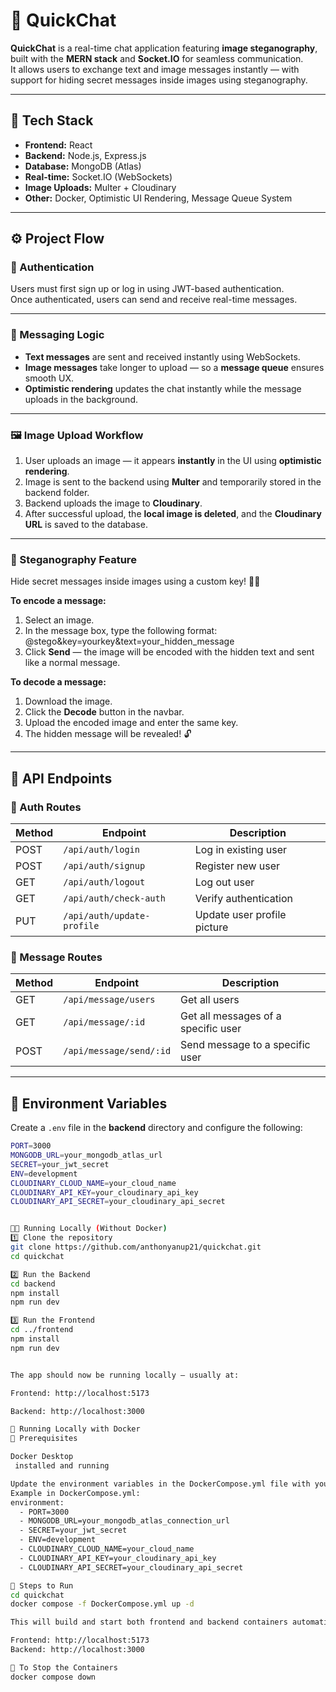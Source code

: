 # 🚀 QuickChat

**QuickChat** is a real-time chat application featuring **image steganography**, built with the **MERN stack** and **Socket.IO** for seamless communication.  
It allows users to exchange text and image messages instantly — with support for hiding secret messages inside images using steganography.

---

## 🧠 Tech Stack

- **Frontend:** React  
- **Backend:** Node.js, Express.js  
- **Database:** MongoDB (Atlas)  
- **Real-time:** Socket.IO (WebSockets)  
- **Image Uploads:** Multer + Cloudinary  
- **Other:** Docker, Optimistic UI Rendering, Message Queue System  

---

## ⚙️ Project Flow

### 🧩 Authentication
Users must first sign up or log in using JWT-based authentication.  
Once authenticated, users can send and receive real-time messages.

---

### 💬 Messaging Logic

- **Text messages** are sent and received instantly using WebSockets.  
- **Image messages** take longer to upload — so a **message queue** ensures smooth UX.  
- **Optimistic rendering** updates the chat instantly while the message uploads in the background.

---

### 🖼️ Image Upload Workflow

1. User uploads an image — it appears **instantly** in the UI using **optimistic rendering**.  
2. Image is sent to the backend using **Multer** and temporarily stored in the backend folder.  
3. Backend uploads the image to **Cloudinary**.  
4. After successful upload, the **local image is deleted**, and the **Cloudinary URL** is saved to the database.  

---

### 🔐 Steganography Feature

Hide secret messages inside images using a custom key! 🕵️‍♂️  

**To encode a message:**

1. Select an image.  
2. In the message box, type the following format:  @stego&key=yourkey&text=your_hidden_message
3. Click **Send** — the image will be encoded with the hidden text and sent like a normal message.

**To decode a message:**

1. Download the image.  
2. Click the **Decode** button in the navbar.  
3. Upload the encoded image and enter the same key.  
4. The hidden message will be revealed! 🔓

---

## 🧾 API Endpoints

### 🔑 Auth Routes

| Method | Endpoint | Description |
|--------|-----------|-------------|
| POST   | `/api/auth/login` | Log in existing user |
| POST   | `/api/auth/signup` | Register new user |
| GET    | `/api/auth/logout` | Log out user |
| GET    | `/api/auth/check-auth` | Verify authentication |
| PUT    | `/api/auth/update-profile` | Update user profile picture |

### 💬 Message Routes

| Method | Endpoint | Description |
|--------|-----------|-------------|
| GET    | `/api/message/users` | Get all users |
| GET    | `/api/message/:id` | Get all messages of a specific user |
| POST   | `/api/message/send/:id` | Send message to a specific user |

---

## 🔧 Environment Variables

Create a `.env` file in the **backend** directory and configure the following:

```bash
PORT=3000
MONGODB_URL=your_mongodb_atlas_url
SECRET=your_jwt_secret
ENV=development
CLOUDINARY_CLOUD_NAME=your_cloud_name
CLOUDINARY_API_KEY=your_cloudinary_api_key
CLOUDINARY_API_SECRET=your_cloudinary_api_secret


🧑‍💻 Running Locally (Without Docker)
1️⃣ Clone the repository
git clone https://github.com/anthonyanup21/quickchat.git
cd quickchat

2️⃣ Run the Backend
cd backend
npm install
npm run dev

3️⃣ Run the Frontend
cd ../frontend
npm install
npm run dev


The app should now be running locally — usually at:

Frontend: http://localhost:5173

Backend: http://localhost:3000

🐳 Running Locally with Docker
🧰 Prerequisites

Docker Desktop
 installed and running

Update the environment variables in the DockerCompose.yml file with your credentials (MongoDB, Cloudinary, JWT secret, etc.)
Example in DockerCompose.yml:
environment:
  - PORT=3000
  - MONGODB_URL=your_mongodb_atlas_connection_url
  - SECRET=your_jwt_secret
  - ENV=development
  - CLOUDINARY_CLOUD_NAME=your_cloud_name
  - CLOUDINARY_API_KEY=your_cloudinary_api_key
  - CLOUDINARY_API_SECRET=your_cloudinary_api_secret

🚀 Steps to Run
cd quickchat
docker compose -f DockerCompose.yml up -d

This will build and start both frontend and backend containers automatically.

Frontend: http://localhost:5173
Backend: http://localhost:3000

🛑 To Stop the Containers
docker compose down


 
